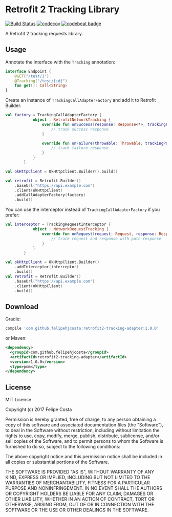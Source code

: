 Retrofit 2 Tracking Library
==================================

[![Build Status](https://travis-ci.org/felipehjcosta/retrofit2-tracking-adapter.svg?branch=master)](https://travis-ci.org/felipehjcosta/retrofit2-tracking-adapter) [![codecov](https://codecov.io/gh/felipehjcosta/retrofit2-tracking-adapter/branch/master/graph/badge.svg)](https://codecov.io/gh/felipehjcosta/retrofit2-tracking-adapter) [![codebeat badge](https://codebeat.co/badges/fe01dfd5-be8b-4326-b976-09933221c39e)](https://codebeat.co/projects/github-com-felipehjcosta-retrofit2-tracking-adapter-master)

A Retrofit 2 tracking requests library.

Usage
-----

Annotate the interface with the `Tracking` annotation:
```kotlin
interface Endpoint {
    @GET("/test/1")
    @Tracking("/test/{id}")
    fun get(): Call<String>
}
```

Create an instance of `TrackingCallAdapterFactory` and add it to Retrofit Builder.
```kotlin
val factory = TrackingCallAdapterFactory {
            object : RetrofitNetworkTracking {
                override fun onSuccess(response: Response<*>, trackingPath: String?) {
                    // track success response
                }

                override fun onFailure(throwable: Throwable, trackingPath: String?) {
                    // track failure response
                }
            }
        }

val okHttpClient = OkHttpClient.Builder().build()

val retrofit = Retrofit.Builder()
    .baseUrl("https://api.example.com")
    .client(okHttpClient)
    .addCallAdapterFactory(factory)
    .build()
```

You can use the interceptor instead of `TrackingCallAdapterFactory` if you prefer:
```kotlin
val interceptor = TrackingRequestInterceptor {
            object : NetworkRequestTracking {
                override fun onRequest(request: Request, response: Response, trackingPath: String?) {
                    // track request and response with path response
                }
            }
        }

val okHttpClient = OkHttpClient.Builder()
    .addInterceptor(interceptor)
    .build()
val retrofit = Retrofit.Builder()
    .baseUrl("https://api.example.com")
    .client(okHttpClient)
    .build()
```

Download
--------

Gradle:
```groovy
compile 'com.github.felipehjcosta:retrofit2-tracking-adapter:1.0.0'
```
or Maven:
```xml
<dependency>
  <groupId>com.github.felipehjcosta</groupId>
  <artifactId>retrofit2-tracking-adapter</artifactId>
  <version>1.0.0</version>
  <type>pom</type>
</dependency>
```

License
-------

MIT License

Copyright (c) 2017 Felipe Costa

Permission is hereby granted, free of charge, to any person obtaining a copy
of this software and associated documentation files (the "Software"), to deal
in the Software without restriction, including without limitation the rights
to use, copy, modify, merge, publish, distribute, sublicense, and/or sell
copies of the Software, and to permit persons to whom the Software is
furnished to do so, subject to the following conditions:

The above copyright notice and this permission notice shall be included in all
copies or substantial portions of the Software.

THE SOFTWARE IS PROVIDED "AS IS", WITHOUT WARRANTY OF ANY KIND, EXPRESS OR
IMPLIED, INCLUDING BUT NOT LIMITED TO THE WARRANTIES OF MERCHANTABILITY,
FITNESS FOR A PARTICULAR PURPOSE AND NONINFRINGEMENT. IN NO EVENT SHALL THE
AUTHORS OR COPYRIGHT HOLDERS BE LIABLE FOR ANY CLAIM, DAMAGES OR OTHER
LIABILITY, WHETHER IN AN ACTION OF CONTRACT, TORT OR OTHERWISE, ARISING FROM,
OUT OF OR IN CONNECTION WITH THE SOFTWARE OR THE USE OR OTHER DEALINGS IN THE
SOFTWARE.
